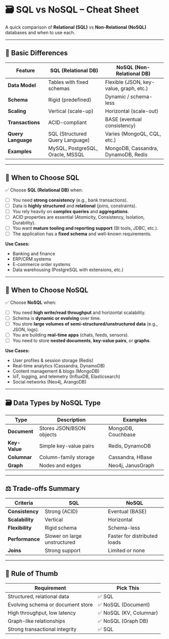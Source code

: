 # 🗃️ SQL vs NoSQL – Cheat Sheet

A quick comparison of **Relational (SQL)** vs **Non-Relational (NoSQL)** databases and when to use each.

---

## 🧩 Basic Differences

| Feature            | SQL (Relational DB)              | NoSQL (Non-Relational DB)               |
| ------------------ | -------------------------------- | --------------------------------------- |
| **Data Model**     | Tables with fixed schemas        | Flexible (JSON, key-value, graph, etc.) |
| **Schema**         | Rigid (predefined)               | Dynamic / schema-less                   |
| **Scaling**        | Vertical (scale-up)              | Horizontal (scale-out)                  |
| **Transactions**   | ACID-compliant                   | BASE (eventual consistency)             |
| **Query Language** | SQL (Structured Query Language)  | Varies (MongoQL, CQL, etc.)             |
| **Examples**       | MySQL, PostgreSQL, Oracle, MSSQL | MongoDB, Cassandra, DynamoDB, Redis     |

---

## 🧠 When to Choose SQL

✅ Choose **SQL (Relational DB)** when:

* [ ] You need **strong consistency** (e.g., bank transactions).
* [ ] Data is **highly structured** and **relational** (joins, constraints).
* [ ] You rely heavily on **complex queries** and **aggregations**.
* [ ] ACID properties are essential (Atomicity, Consistency, Isolation, Durability).
* [ ] You want **mature tooling and reporting support** (BI tools, JDBC, etc.).
* [ ] The application has a **fixed schema** and well-known requirements.

**Use Cases:**

* Banking and finance
* ERP/CRM systems
* E-commerce order systems
* Data warehousing (PostgreSQL with extensions, etc.)

---

## 🔄 When to Choose NoSQL

✅ Choose **NoSQL** when:

* [ ] You need **high write/read throughput** and horizontal scalability.
* [ ] Schema is **dynamic or evolving** over time.
* [ ] You store **large volumes of semi-structured/unstructured data** (e.g., JSON, logs).
* [ ] You are building **real-time apps** (chats, feeds, sensors).
* [ ] You need to store **nested documents**, **key-value pairs**, or **graphs**.

**Use Cases:**

* User profiles & session storage (Redis)
* Real-time analytics (Cassandra, DynamoDB)
* Content management & blogs (MongoDB)
* IoT, logging, and telemetry (InfluxDB, Elasticsearch)
* Social networks (Neo4j, ArangoDB)

---

## 🗃️ Data Types by NoSQL Type

| Type          | Description              | Examples           |
| ------------- | ------------------------ | ------------------ |
| **Document**  | Stores JSON/BSON objects | MongoDB, Couchbase |
| **Key-Value** | Simple key-value pairs   | Redis, DynamoDB    |
| **Columnar**  | Column-family storage    | Cassandra, HBase   |
| **Graph**     | Nodes and edges          | Neo4j, JanusGraph  |

---

## ⚖️ Trade-offs Summary

| Criteria        | SQL                          | NoSQL                        |
| --------------- | ---------------------------- | ---------------------------- |
| **Consistency** | Strong (ACID)                | Eventual (BASE)              |
| **Scalability** | Vertical                     | Horizontal                   |
| **Flexibility** | Rigid schema                 | Schema-less                  |
| **Performance** | Slower on large unstructured | Faster for distributed loads |
| **Joins**       | Strong support               | Limited or none              |

---

## 📌 Rule of Thumb

| Requirement                       | Pick This              |
| --------------------------------- | ---------------------- |
| Structured, relational data       | ✅ SQL                  |
| Evolving schema or document store | ✅ NoSQL (Document)     |
| High throughput, low latency      | ✅ NoSQL (KV, Columnar) |
| Graph-like relationships          | ✅ NoSQL (Graph DB)     |
| Strong transactional integrity    | ✅ SQL                  |
